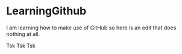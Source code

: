 # LearningGithub

I am learning how to make use of GitHub so here is an edit that does nothing at all. 

Tsk Tsk Tsk
